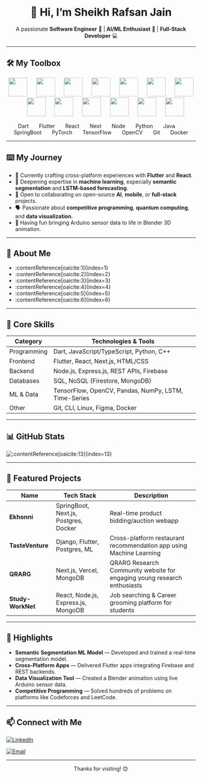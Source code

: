 <!-- Header -->
<h1 align="center">👋 Hi, I’m Sheikh Rafsan Jain</h1>
<p align="center">
  A passionate <strong>Software Engineer</strong> 📱 | <strong>AI/ML Enthusiast</strong> 🤖 | <strong>Full‑Stack Developer</strong> 💻
</p>

---

## 🛠️ My Toolbox

<p align="center">
  <img src="https://skillicons.dev/icons?i=dart" height="50" />&nbsp;&nbsp;&nbsp;&nbsp;&nbsp;
  <img src="https://skillicons.dev/icons?i=flutter" height="50" />&nbsp;&nbsp;&nbsp;&nbsp;&nbsp;
  <img src="https://skillicons.dev/icons?i=react" height="50" />&nbsp;&nbsp;&nbsp;&nbsp;&nbsp;
  <img src="https://skillicons.dev/icons?i=nextjs" height="50" />&nbsp;&nbsp;&nbsp;&nbsp;&nbsp;
  <img src="https://skillicons.dev/icons?i=nodejs" height="50" />&nbsp;&nbsp;&nbsp;&nbsp;&nbsp;
  <img src="https://skillicons.dev/icons?i=python" height="50" />&nbsp;&nbsp;&nbsp;&nbsp;&nbsp;
  <img src="https://skillicons.dev/icons?i=java" height="50" />&nbsp;&nbsp;&nbsp;&nbsp;&nbsp;
  <img src="https://skillicons.dev/icons?i=spring" height="50" />&nbsp;&nbsp;&nbsp;&nbsp;&nbsp;
  <img src="https://skillicons.dev/icons?i=pytorch" height="50" />&nbsp;&nbsp;&nbsp;&nbsp;&nbsp;
  <img src="https://skillicons.dev/icons?i=tensorflow" height="50" />&nbsp;&nbsp;&nbsp;&nbsp;&nbsp;
  <img src="https://skillicons.dev/icons?i=opencv" height="50" />&nbsp;&nbsp;&nbsp;&nbsp;&nbsp;
  <img src="https://skillicons.dev/icons?i=git" height="50" />&nbsp;&nbsp;&nbsp;&nbsp;&nbsp;
  <img src="https://skillicons.dev/icons?i=docker" height="50" />
</p>

<p align="center">
  Dart &nbsp;&nbsp;&nbsp;&nbsp;&nbsp;
  Flutter &nbsp;&nbsp;&nbsp;&nbsp;&nbsp;
  React &nbsp;&nbsp;&nbsp;&nbsp;&nbsp;
  Next &nbsp;&nbsp;&nbsp;&nbsp;&nbsp;
  Node &nbsp;&nbsp;&nbsp;&nbsp;&nbsp;
  Python &nbsp;&nbsp;&nbsp;&nbsp;&nbsp;
  Java &nbsp;&nbsp;&nbsp;&nbsp;&nbsp;
  SpringBoot &nbsp;&nbsp;&nbsp;&nbsp;&nbsp;
  PyTorch &nbsp;&nbsp;&nbsp;&nbsp;&nbsp;
  TensorFlow &nbsp;&nbsp;&nbsp;&nbsp;&nbsp;
  OpenCV &nbsp;&nbsp;&nbsp;&nbsp;&nbsp;
  Git &nbsp;&nbsp;&nbsp;&nbsp;&nbsp;
  Docker
</p>

---

## ⌨️ My Journey
- 🔭 Currently crafting cross-platform experiences with **Flutter** and **React**.
- 🌱 Deepening expertise in **machine learning**, especially **semantic segmentation** and **LSTM‑based forecasting**.
- 🤝 Open to collaborating on open-source **AI**, **mobile**, or **full-stack** projects.
- 🗣️ Passionate about **competitive programming**, **quantum computing**, and **data visualization**.
- 🎨 Having fun bringing Arduino sensor data to life in Blender 3D animation.

---

## 🧰 About Me
- :contentReference[oaicite:1]{index=1}
- :contentReference[oaicite:2]{index=2}
- :contentReference[oaicite:3]{index=3}
- :contentReference[oaicite:4]{index=4}
- :contentReference[oaicite:5]{index=5}
- :contentReference[oaicite:6]{index=6}

---

## 🧰 Core Skills

| Category        | Technologies & Tools                                  |
|----------------|--------------------------------------------------------|
| Programming     | Dart, JavaScript/TypeScript, Python, C++             |
| Frontend        | Flutter, React, Next.js, HTML/CSS                   |
| Backend         | Node.js, Express.js, REST APIs, Firebase            |
| Databases       | SQL, NoSQL (Firestore, MongoDB)                     |
| ML & Data       | TensorFlow, OpenCV, Pandas, NumPy, LSTM, Time-Series |
| Other           | Git, CLI, Linux, Figma, Docker                      |

---

## 📊 GitHub Stats
![:contentReference[oaicite:13]{index=13}](https://github-readme-stats.vercel.app/api?username=RafsanProve&show_icons=true&theme=radical)

---

## 📂 Featured Projects

| Name                             | Tech Stack                             | Description |
|----------------------------------|----------------------------------------|-------------|
| **Ekhonni**                      | SpringBoot, Next.js, Postgres, Docker  | Real-time product bidding/auction webapp |
| **TasteVenture**                 | Django, Flutter, Postgres, ML          | Cross-platform restaurant recommendation app using Machine Learning |
| **QRARG**                        | Next.js, Vercel, MongoDB               | QRARG Research Community website for engaging young research enthusiasts |
| **Study-WorkNet**                | React, Node.js, Express.js, MongoDB    | Job searching & Career grooming platform for students |

---

## 🌟 Highlights

- **Semantic Segmentation ML Model** — Developed and trained a real-time segmentation model.
- **Cross‑Platform Apps** — Delivered Flutter apps integrating Firebase and REST backends.
- **Data Visualization Tool** — Created a Blender animation using live Arduino sensor data.
- **Competitive Programming** — Solved hundreds of problems on platforms like Codeforces and LeetCode.

---

## 📫 Connect with Me  
[![LinkedIn](https://img.shields.io/badge/-LinkedIn-blue?style=flat-square&logo=linkedin)](https://www.linkedin.com/in/sheikh-rafsan-jain/)  
<!-- [![Twitter](https://img.shields.io/badge/-Twitter-cyan?style=flat-square&logo=twitter)](#) -->
[![Email](https://img.shields.io/badge/-Email-gray?style=flat-square&logo=gmail&logoColor=white)](mailto:rafsanprove123@gmail.com)

---

<p align="center">Thanks for visiting! 😊</p>
